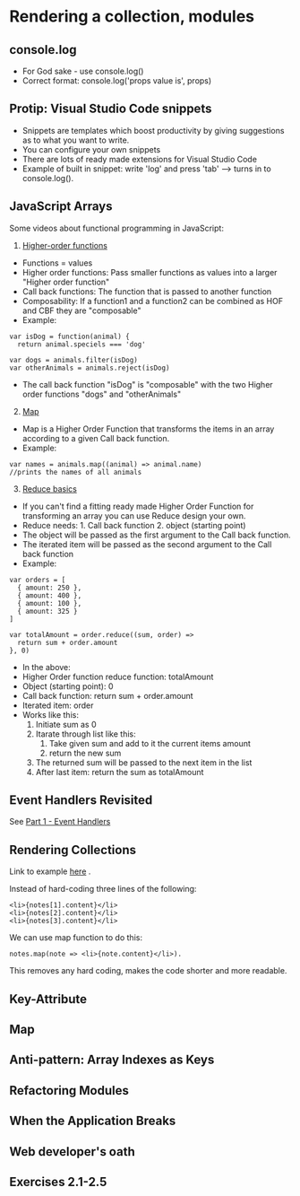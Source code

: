 # Rendering a collection, modules

## console.log
- For God sake - use console.log()
- Correct format: console.log('props value is', props)

## Protip: Visual Studio Code snippets
- Snippets are templates which boost productivity by giving suggestions as to what you want to write.
- You can configure your own snippets
- There are lots of ready made extensions for Visual Studio Code
- Example of built in snippet: write 'log' and press 'tab' --> turns in to console.log(). 

## JavaScript Arrays
Some videos about functional programming in JavaScript:
1. [Higher-order functions](https://www.youtube.com/watch?v=BMUiFMZr7vk&list=PL0zVEGEvSaeEd9hlmCXrk5yUyqUag-n84)
  - Functions = values
  - Higher order functions: Pass smaller functions as values into a larger "Higher order function"
  - Call back functions: The function that is passed to another function
  - Composability: If a function1 and a function2 can be combined as HOF and CBF they are "composable"
  - Example:
```
var isDog = function(animal) {
  return animal.speciels === 'dog'

var dogs = animals.filter(isDog)
var otherAnimals = animals.reject(isDog)
```
  - The call back function "isDog" is "composable" with the two Higher order functions "dogs" and "otherAnimals"

2. [Map](https://www.youtube.com/watch?v=bCqtb-Z5YGQ&list=PL0zVEGEvSaeEd9hlmCXrk5yUyqUag-n84&index=2)
  - Map is a Higher Order Function that transforms the items in an array according to a given Call back function.
  - Example:
```
var names = animals.map((animal) => animal.name)
//prints the names of all animals
```

3. [Reduce basics](https://www.youtube.com/watch?v=Wl98eZpkp-c&t=31s)
  - If you can't find a fitting ready made Higher Order Function for transforming an array you can use Reduce design your own.
  - Reduce needs: 1. Call back function 2. object (starting point)
  - The object will be passed as the first argument to the Call back function.
  - The iterated item will be passed as the second argument to the Call back function
  - Example:
```
var orders = [
  { amount: 250 },
  { amount: 400 },
  { amount: 100 },
  { amount: 325 }
]

var totalAmount = order.reduce((sum, order) =>
  return sum + order.amount
}, 0)
```
  - In the above:
  - Higher Order function reduce function: totalAmount
  - Object (starting point): 0
  - Call back function: return sum + order.amount
  - Iterated item: order
  - Works like this:
      1. Initiate sum as 0
      2. Itarate through list like this:
           1. Take given sum and add to it the current items amount
           2. return the new sum
      3. The returned sum will be passed to the next item in the list
      4. After last item: return the sum as totalAmount

## Event Handlers Revisited
See [Part 1 - Event Handlers](https://github.com/Catrovitch/Full-Stack-Open-Notes/blob/main/Part-1/Component-state-event-handlers.md)

## Rendering Collections
Link to example [here](./Examples/example1) .

Instead of hard-coding three lines of the following: 
```
<li>{notes[1].content}</li>
<li>{notes[2].content}</li>
<li>{notes[3].content}</li>
```

We can use map function to do this:
```
notes.map(note => <li>{note.content}</li>).
```
This removes any hard coding, makes the code shorter and more readable.

## Key-Attribute

## Map

## Anti-pattern: Array Indexes as Keys

## Refactoring Modules

## When the Application Breaks

## Web developer's oath

## Exercises 2.1-2.5

